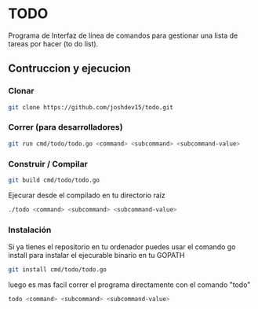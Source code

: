 # TODO

Programa de Interfaz de línea de comandos para gestionar una lista de tareas por
hacer (to do list).

## Contruccion y ejecucion

### Clonar

```bash
git clone https://github.com/joshdev15/todo.git
```

### Correr (para desarrolladores)

```bash
git run cmd/todo/todo.go <command> <subcommand> <subcommand-value>
```

### Construir / Compilar

```bash
git build cmd/todo/todo.go
```

Ejecurar desde el compilado en tu directorio raíz

```bash
./todo <command> <subcommand> <subcommand-value>
```

### Instalación

Si ya tienes el repositorio en tu ordenador puedes usar el comando go install
para instalar el ejecurable binario en tu GOPATH

```bash
git install cmd/todo/todo.go
```

luego es mas facil correr el programa directamente con el comando "todo"

```bash
todo <command> <subcommand> <subcommand-value>
```
